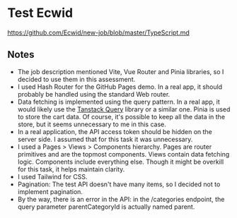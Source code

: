 # Test Ecwid

https://github.com/Ecwid/new-job/blob/master/TypeScript.md

## Notes

- The job description mentioned Vite, Vue Router and Pinia libraries, so I decided to use them in this assessment.
- I used Hash Router for the GitHub Pages demo. In a real app, it should probably be handled using the standard Web router.
- Data fetching is implemented using the query pattern. In a real app, it would likely use the [Tanstack Query](https://tanstack.com/query/latest) library or a similar one. Pinia is used to store the cart data. Of course, it's possible to keep all the data in the store, but it seems unnecessary to me in this case.
- In a real application, the API access token should be hidden on the server side. I assumed that for this task it was unnecessary.
- I used a Pages > Views > Components hierarchy. Pages are router primitives and are the topmost components. Views contain data fetching logic. Components include everything else. Though it might be overkill for this task, it helps maintain clarity.
- I used Tailwind for CSS.
- Pagination: The test API doesn't have many items, so I decided not to implement pagination.
- By the way, there is an error in the API: in the /categories endpoint, the query parameter parentCategoryId is actually named parent.
